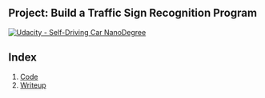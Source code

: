 ## Project: Build a Traffic Sign Recognition Program
[![Udacity - Self-Driving Car NanoDegree](https://s3.amazonaws.com/udacity-sdc/github/shield-carnd.svg)](http://www.udacity.com/drive)

Index
---
1. [Code](Traffic_Sign_Classifier.html)
2. [Writeup](Writeup.html)
